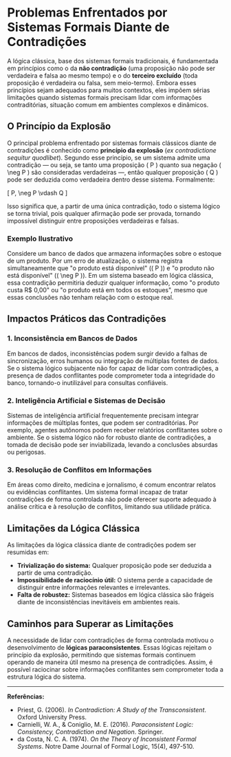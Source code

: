 
# Problemas Enfrentados por Sistemas Formais Diante de Contradições

A lógica clássica, base dos sistemas formais tradicionais, é fundamentada em princípios como o da **não contradição** (uma proposição não pode ser verdadeira e falsa ao mesmo tempo) e o do **terceiro excluído** (toda proposição é verdadeira ou falsa, sem meio-termo). Embora esses princípios sejam adequados para muitos contextos, eles impõem sérias limitações quando sistemas formais precisam lidar com informações contraditórias, situação comum em ambientes complexos e dinâmicos.

## O Princípio da Explosão

O principal problema enfrentado por sistemas formais clássicos diante de contradições é conhecido como **princípio da explosão** (*ex contradictione sequitur quodlibet*). Segundo esse princípio, se um sistema admite uma contradição — ou seja, se tanto uma proposição \( P \) quanto sua negação \( \neg P \) são consideradas verdadeiras —, então qualquer proposição \( Q \) pode ser deduzida como verdadeira dentro desse sistema. Formalmente:

\[
P, \neg P \vdash Q
\]

Isso significa que, a partir de uma única contradição, todo o sistema lógico se torna trivial, pois qualquer afirmação pode ser provada, tornando impossível distinguir entre proposições verdadeiras e falsas.

### Exemplo Ilustrativo

Considere um banco de dados que armazena informações sobre o estoque de um produto. Por um erro de atualização, o sistema registra simultaneamente que "o produto está disponível" (\( P \)) e "o produto não está disponível" (\( \neg P \)). Em um sistema baseado em lógica clássica, essa contradição permitiria deduzir qualquer informação, como "o produto custa R$ 0,00" ou "o produto está em todos os estoques", mesmo que essas conclusões não tenham relação com o estoque real.

## Impactos Práticos das Contradições

### 1. **Inconsistência em Bancos de Dados**

Em bancos de dados, inconsistências podem surgir devido a falhas de sincronização, erros humanos ou integração de múltiplas fontes de dados. Se o sistema lógico subjacente não for capaz de lidar com contradições, a presença de dados conflitantes pode comprometer toda a integridade do banco, tornando-o inutilizável para consultas confiáveis.

### 2. **Inteligência Artificial e Sistemas de Decisão**

Sistemas de inteligência artificial frequentemente precisam integrar informações de múltiplas fontes, que podem ser contraditórias. Por exemplo, agentes autônomos podem receber relatórios conflitantes sobre o ambiente. Se o sistema lógico não for robusto diante de contradições, a tomada de decisão pode ser inviabilizada, levando a conclusões absurdas ou perigosas.

### 3. **Resolução de Conflitos em Informações**

Em áreas como direito, medicina e jornalismo, é comum encontrar relatos ou evidências conflitantes. Um sistema formal incapaz de tratar contradições de forma controlada não pode oferecer suporte adequado à análise crítica e à resolução de conflitos, limitando sua utilidade prática.

## Limitações da Lógica Clássica

As limitações da lógica clássica diante de contradições podem ser resumidas em:

- **Trivialização do sistema:** Qualquer proposição pode ser deduzida a partir de uma contradição.
- **Impossibilidade de raciocínio útil:** O sistema perde a capacidade de distinguir entre informações relevantes e irrelevantes.
- **Falta de robustez:** Sistemas baseados em lógica clássica são frágeis diante de inconsistências inevitáveis em ambientes reais.

## Caminhos para Superar as Limitações

A necessidade de lidar com contradições de forma controlada motivou o desenvolvimento de **lógicas paraconsistentes**. Essas lógicas rejeitam o princípio da explosão, permitindo que sistemas formais continuem operando de maneira útil mesmo na presença de contradições. Assim, é possível raciocinar sobre informações conflitantes sem comprometer toda a estrutura lógica do sistema.

---

**Referências:**

- Priest, G. (2006). *In Contradiction: A Study of the Transconsistent*. Oxford University Press.
- Carnielli, W. A., & Coniglio, M. E. (2016). *Paraconsistent Logic: Consistency, Contradiction and Negation*. Springer.
- da Costa, N. C. A. (1974). *On the Theory of Inconsistent Formal Systems*. Notre Dame Journal of Formal Logic, 15(4), 497-510.

```
